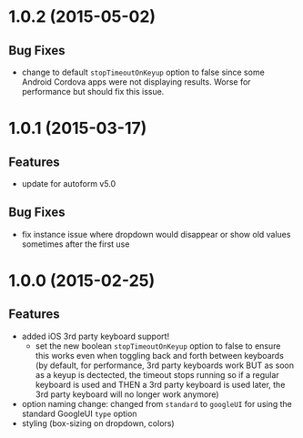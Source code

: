 # 1.0.2 (2015-05-02)

## Bug Fixes
- change to default `stopTimeoutOnKeyup` option to false since some Android Cordova apps were not displaying results. Worse for performance but should fix this issue.


# 1.0.1 (2015-03-17)

## Features
- update for autoform v5.0

## Bug Fixes
- fix instance issue where dropdown would disappear or show old values sometimes after the first use


# 1.0.0 (2015-02-25)

## Features
- added iOS 3rd party keyboard support!
  - set the new boolean `stopTimeoutOnKeyup` option to false to ensure this works even when toggling back and forth between keyboards (by default, for performance, 3rd party keyboards work BUT as soon as a keyup is dectected, the timeout stops running so if a regular keyboard is used and THEN a 3rd party keyboard is used later, the 3rd party keyboard will no longer work anymore)
- option naming change: changed from `standard` to `googleUI` for using the standard GoogleUI `type` option
- styling (box-sizing on dropdown, colors)